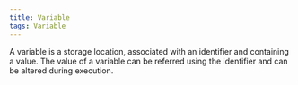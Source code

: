 ```yaml
---
title: Variable
tags: Variable
---
```


A variable is a storage location, associated with an identifier and containing a value.
The value of a variable can be referred using the identifier and can be altered during execution.
